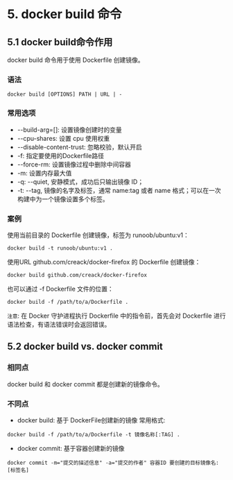 # 5. docker build 命令
 
## 5.1 docker build命令作用

docker build 命令用于使用 Dockerfile 创建镜像。

### 语法
```shell script0
docker build [OPTIONS] PATH | URL | -
```

### 常用选项

* --build-arg=[]: 设置镜像创建时的变量
* --cpu-shares: 设置 cpu 使用权重
* --disable-content-trust: 忽略校验，默认开启
* -f: 指定要使用的Dockerfile路径
* --force-rm: 设置镜像过程中删除中间容器
* -m: 设置内存最大值
* -q: --quiet, 安静模式，成功后只输出镜像 ID；
* -t: --tag, 镜像的名字及标签，通常 name:tag 或者 name 格式；可以在一次构建中为一个镜像设置多个标签。


### 案例
使用当前目录的 Dockerfile 创建镜像，标签为 runoob/ubuntu:v1：
```shell script
docker build -t runoob/ubuntu:v1 . 
```

使用URL github.com/creack/docker-firefox 的 Dockerfile 创建镜像：
```shell script
docker build github.com/creack/docker-firefox
```

也可以通过 -f Dockerfile 文件的位置：
```shell script
docker build -f /path/to/a/Dockerfile .
```

`注意`: 在 Docker 守护进程执行 Dockerfile 中的指令前，首先会对 Dockerfile 进行语法检查，有语法错误时会返回错误。

## 5.2 docker build vs. docker commit
### 相同点

docker build 和 docker commit 都是创建新的镜像命令。

### 不同点
* docker build: 基于 DockerFile创建新的镜像
常用格式:
```shell script
docker build -f /path/to/a/Dockerfile -t 镜像名称[:TAG] .
```
* docker commit: 基于容器创建新的镜像
```shell script
docker commit -m="提交的描述信息" -a="提交的作者" 容器ID 要创建的目标镜像名:[标签名]
```
